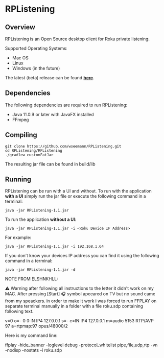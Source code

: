 RPListening
============================

Overview
------------

RPListening is an Open Source desktop client for Roku private listening.

Supported Operating Systems:
* Mac OS
* Linux
* Windows (in the future)

The latest (beta) release can be found [**here**](https://github.com/wseemann/RPListening/releases/latest/).

Dependencies
------------

The following dependencies are required to run RPListening:
* Java 11.0.9 or later with JavaFX installed
* FFmpeg

Compiling
------------

    git clone https://github.com/wseemann/RPListening.git
    cd RPListening/RPListening
    ./gradlew customFatJar

The resulting jar file can be found in build/lib

Running
------------

RPListening can be run with a UI and without. To run with the application **with a UI** simply run the jar file
or execute the following command in a terminal:

    java -jar RPListening-1.1.jar

To run the application **without a UI**:

    java -jar RPListening-1.1.jar -i <Roku Device IP Address>

For example:

    java -jar RPListening-1.1.jar -i 192.168.1.64

If you don't know your devices IP address you can find it using the following command in a terminal:

    java -jar RPListening-1.1.jar -d


NOTE FROM ELSHNKHLL:

⚠️ Warning after following all instructions to the letter it didn't work on my MAC.
After pressing [Start] 🎧 symbol apeeared on TV but no sound came from my speackers.
in order to make it work i was forced to run FFPLAY on separate terminal manually 
in a folder with a file roku.sdp containing following text.

v=0
o=- 0 0 IN IP4 127.0.0.1
s=-
c=IN IP4 127.0.0.1
m=audio 5153 RTP/AVP 97
a=rtpmap:97 opus/48000/2


Here is my command line:

ffplay -hide_banner -loglevel debug -protocol_whitelist pipe,file,udp,rtp -vn -nodisp -nostats -i roku.sdp




